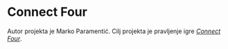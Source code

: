 # Connect Four
Autor projekta je Marko Paramentić. Cilj projekta je pravljenje igre [*Connect Four*](https://en.wikipedia.org/wiki/Connect_Four).

